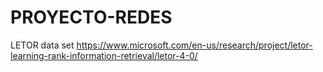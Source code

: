 # PROYECTO-REDES
LETOR data set
https://www.microsoft.com/en-us/research/project/letor-learning-rank-information-retrieval/letor-4-0/ 
